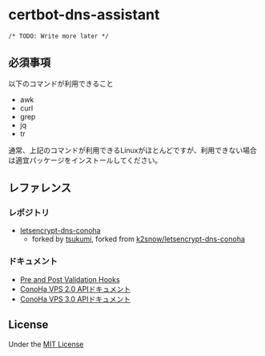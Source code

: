# certbot-dns-assistant

`/* TODO: Write more later */`

## 必須事項

以下のコマンドが利用できること

- awk
- curl
- grep
- jq
- tr

通常、上記のコマンドが利用できるLinuxがほとんどですが、利用できない場合は適宜パッケージをインストールしてください。

## レファレンス

### レポジトリ

- [letsencrypt-dns-conoha](https://github.com/tsukumijima/letsencrypt-dns-conoha/)
  - forked by [tsukumi](https://github.com/tsukumijima), forked from [k2snow/letsencrypt-dns-conoha](https://github.com/k2snow/letsencrypt-dns-conoha)

### ドキュメント

- [Pre and Post Validation Hooks](https://certbot.eff.org/docs/using.html#pre-and-post-validation-hooks)
- [ConoHa VPS 2.0 APIドキュメント](https://doc.conoha.jp/api-vps2/)
- [ConoHa VPS 3.0 APIドキュメント](https://doc.conoha.jp/api-vps3/)

## License

Under the [MIT License](https://licenses.opensource.jp/MIT/MIT.html)
